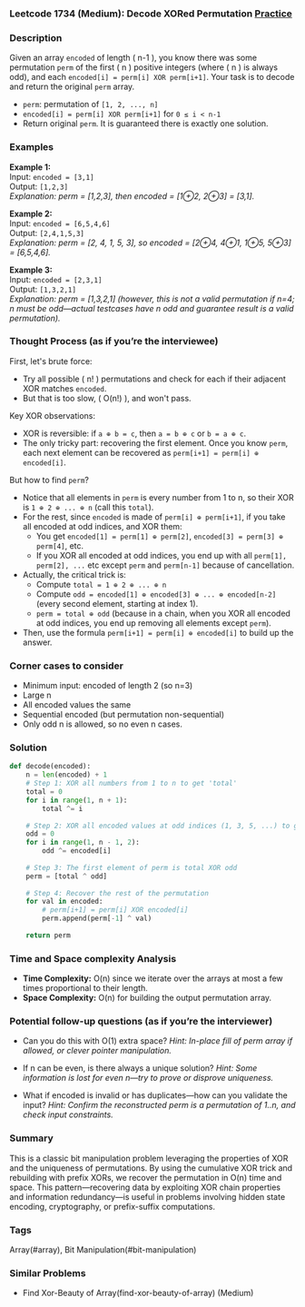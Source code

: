 ### Leetcode 1734 (Medium): Decode XORed Permutation [Practice](https://leetcode.com/problems/decode-xored-permutation)

### Description  
Given an array `encoded` of length \( n-1 \), you know there was some permutation `perm` of the first \( n \) positive integers (where \( n \) is always odd), and each `encoded[i] = perm[i] XOR perm[i+1]`. Your task is to decode and return the original `perm` array.  
- `perm`: permutation of `[1, 2, ..., n]`  
- `encoded[i] = perm[i] XOR perm[i+1]` for `0 ≤ i < n-1`  
- Return original `perm`. It is guaranteed there is exactly one solution.

### Examples  

**Example 1:**  
Input: `encoded = [3,1]`  
Output: `[1,2,3]`  
*Explanation: perm = [1,2,3], then encoded = [1⊕2, 2⊕3] = [3,1].*

**Example 2:**  
Input: `encoded = [6,5,4,6]`  
Output: `[2,4,1,5,3]`  
*Explanation: perm = [2, 4, 1, 5, 3], so encoded = [2⊕4, 4⊕1, 1⊕5, 5⊕3] = [6,5,4,6].*

**Example 3:**  
Input: `encoded = [2,3,1]`  
Output: `[1,3,2,1]`  
*Explanation: perm = [1,3,2,1] (however, this is not a valid permutation if n=4; n must be odd—actual testcases have n odd and guarantee result is a valid permutation).*

### Thought Process (as if you’re the interviewee)  
First, let's brute force:  
- Try all possible \( n! \) permutations and check for each if their adjacent XOR matches `encoded`.  
- But that is too slow, \( O(n!) \), and won't pass.

Key XOR observations:  
- XOR is reversible: if `a ⊕ b = c`, then `a = b ⊕ c` or `b = a ⊕ c`.
- The only tricky part: recovering the first element. Once you know `perm`, each next element can be recovered as `perm[i+1] = perm[i] ⊕ encoded[i]`.

But how to find `perm`?  
- Notice that all elements in `perm` is every number from 1 to n, so their XOR is `1 ⊕ 2 ⊕ ... ⊕ n` (call this `total`).
- For the rest, since `encoded` is made of `perm[i] ⊕ perm[i+1]`, if you take all encoded at odd indices, and XOR them:  
  - You get `encoded[1] = perm[1] ⊕ perm[2]`, `encoded[3] = perm[3] ⊕ perm[4]`, etc.
  - If you XOR all encoded at odd indices, you end up with all `perm[1], perm[2], ...` etc except `perm` and `perm[n-1]` because of cancellation.
- Actually, the critical trick is:  
  - Compute `total = 1 ⊕ 2 ⊕ ... ⊕ n`
  - Compute `odd = encoded[1] ⊕ encoded[3] ⊕ ... ⊕ encoded[n-2]` (every second element, starting at index 1).
  - `perm = total ⊕ odd` (because in a chain, when you XOR all encoded at odd indices, you end up removing all elements except `perm`).  
- Then, use the formula `perm[i+1] = perm[i] ⊕ encoded[i]` to build up the answer.

### Corner cases to consider  
- Minimum input: encoded of length 2 (so n=3)
- Large n
- All encoded values the same
- Sequential encoded (but permutation non-sequential)
- Only odd n is allowed, so no even n cases.

### Solution

```python
def decode(encoded):
    n = len(encoded) + 1
    # Step 1: XOR all numbers from 1 to n to get 'total'
    total = 0
    for i in range(1, n + 1):
        total ^= i
    
    # Step 2: XOR all encoded values at odd indices (1, 3, 5, ...) to get 'odd'
    odd = 0
    for i in range(1, n - 1, 2):
        odd ^= encoded[i]
    
    # Step 3: The first element of perm is total XOR odd
    perm = [total ^ odd]
    
    # Step 4: Recover the rest of the permutation
    for val in encoded:
        # perm[i+1] = perm[i] XOR encoded[i]
        perm.append(perm[-1] ^ val)
    
    return perm
```

### Time and Space complexity Analysis  

- **Time Complexity:** O(n) since we iterate over the arrays at most a few times proportional to their length.
- **Space Complexity:** O(n) for building the output permutation array.

### Potential follow-up questions (as if you’re the interviewer)  

- Can you do this with O(1) extra space?
  *Hint: In-place fill of perm array if allowed, or clever pointer manipulation.*

- If n can be even, is there always a unique solution?
  *Hint: Some information is lost for even n—try to prove or disprove uniqueness.*

- What if encoded is invalid or has duplicates—how can you validate the input?
  *Hint: Confirm the reconstructed perm is a permutation of 1..n, and check input constraints.*

### Summary
This is a classic bit manipulation problem leveraging the properties of XOR and the uniqueness of permutations. By using the cumulative XOR trick and rebuilding with prefix XORs, we recover the permutation in O(n) time and space. This pattern—recovering data by exploiting XOR chain properties and information redundancy—is useful in problems involving hidden state encoding, cryptography, or prefix-suffix computations.

### Tags
Array(#array), Bit Manipulation(#bit-manipulation)

### Similar Problems
- Find Xor-Beauty of Array(find-xor-beauty-of-array) (Medium)